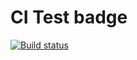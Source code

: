 # CI Test badge

[![Build status](https://ci.appveyor.com/api/projects/status/2u75xpd2dg7e2u6t?svg=true)](https://ci.appveyor.com/project/IrinaGinger/regexp1)